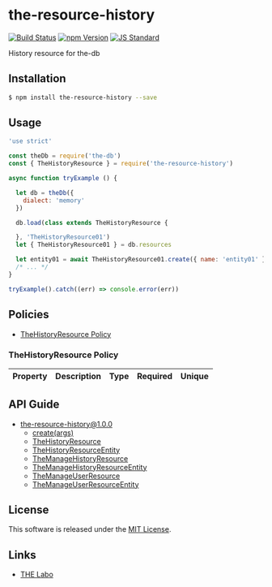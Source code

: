 the-resource-history
==========

<!---
This file is generated by ape-tmpl. Do not update manually.
--->

<!-- Badge Start -->
<a name="badges"></a>

[![Build Status][bd_travis_shield_url]][bd_travis_url]
[![npm Version][bd_npm_shield_url]][bd_npm_url]
[![JS Standard][bd_standard_shield_url]][bd_standard_url]

[bd_repo_url]: https://github.com/the-labo/the-resource-history
[bd_travis_url]: http://travis-ci.org/the-labo/the-resource-history
[bd_travis_shield_url]: http://img.shields.io/travis/the-labo/the-resource-history.svg?style=flat
[bd_travis_com_url]: http://travis-ci.com/the-labo/the-resource-history
[bd_travis_com_shield_url]: https://api.travis-ci.com/the-labo/the-resource-history.svg?token=
[bd_license_url]: https://github.com/the-labo/the-resource-history/blob/master/LICENSE
[bd_codeclimate_url]: http://codeclimate.com/github/the-labo/the-resource-history
[bd_codeclimate_shield_url]: http://img.shields.io/codeclimate/github/the-labo/the-resource-history.svg?style=flat
[bd_codeclimate_coverage_shield_url]: http://img.shields.io/codeclimate/coverage/github/the-labo/the-resource-history.svg?style=flat
[bd_gemnasium_url]: https://gemnasium.com/the-labo/the-resource-history
[bd_gemnasium_shield_url]: https://gemnasium.com/the-labo/the-resource-history.svg
[bd_npm_url]: http://www.npmjs.org/package/the-resource-history
[bd_npm_shield_url]: http://img.shields.io/npm/v/the-resource-history.svg?style=flat
[bd_standard_url]: http://standardjs.com/
[bd_standard_shield_url]: https://img.shields.io/badge/code%20style-standard-brightgreen.svg

<!-- Badge End -->


<!-- Description Start -->
<a name="description"></a>

History resource for the-db

<!-- Description End -->


<!-- Overview Start -->
<a name="overview"></a>



<!-- Overview End -->


<!-- Sections Start -->
<a name="sections"></a>

<!-- Section from "doc/guides/01.Installation.md.hbs" Start -->

<a name="section-doc-guides-01-installation-md"></a>

Installation
-----

```bash
$ npm install the-resource-history --save
```


<!-- Section from "doc/guides/01.Installation.md.hbs" End -->

<!-- Section from "doc/guides/02.Usage.md.hbs" Start -->

<a name="section-doc-guides-02-usage-md"></a>

Usage
---------

```javascript
'use strict'

const theDb = require('the-db')
const { TheHistoryResource } = require('the-resource-history')

async function tryExample () {

  let db = theDb({
    dialect: 'memory'
  })

  db.load(class extends TheHistoryResource {

  }, 'TheHistoryResource01')
  let { TheHistoryResource01 } = db.resources

  let entity01 = await TheHistoryResource01.create({ name: 'entity01' })
  /* ... */
}

tryExample().catch((err) => console.error(err))

```


<!-- Section from "doc/guides/02.Usage.md.hbs" End -->

<!-- Section from "doc/guides/11.Policies.md.hbs" Start -->

<a name="section-doc-guides-11-policies-md"></a>

Policies
--------

+ [TheHistoryResource Policy](#policy-TheHistoryResource)

<a name="policy-TheHistoryResource"/>

### TheHistoryResource Policy

| Property | Description | Type | Required | Unique |
| ----- | ----- | --- | --- | --- |



<!-- Section from "doc/guides/11.Policies.md.hbs" End -->

<!-- Section from "doc/guides/20.API Guide.md.hbs" Start -->

<a name="section-doc-guides-20-a-p-i-guide-md"></a>

API Guide
-----

+ [the-resource-history@1.0.0](./doc/api/api.md)
  + [create(args)](./doc/api/api.md#the-resource-history-function-create)
  + [TheHistoryResource](./doc/api/api.md#the-history-resource-class)
  + [TheHistoryResourceEntity](./doc/api/api.md#the-history-resource-entity-class)
  + [TheManageHistoryResource](./doc/api/api.md#the-manage-history-resource-class)
  + [TheManageHistoryResourceEntity](./doc/api/api.md#the-manage-history-resource-entity-class)
  + [TheManageUserResource](./doc/api/api.md#the-manage-user-resource-class)
  + [TheManageUserResourceEntity](./doc/api/api.md#the-manage-user-resource-entity-class)


<!-- Section from "doc/guides/20.API Guide.md.hbs" End -->


<!-- Sections Start -->


<!-- LICENSE Start -->
<a name="license"></a>

License
-------
This software is released under the [MIT License](https://github.com/the-labo/the-resource-history/blob/master/LICENSE).

<!-- LICENSE End -->


<!-- Links Start -->
<a name="links"></a>

Links
------

+ [THE Labo][t_h_e_labo_url]

[t_h_e_labo_url]: https://github.com/the-labo

<!-- Links End -->
